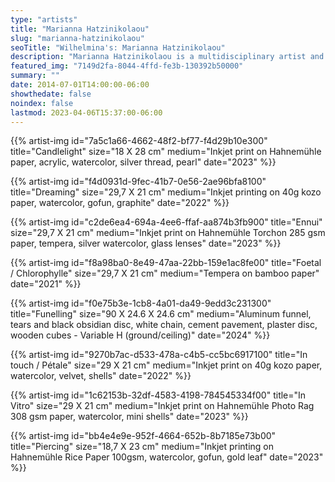 ```yaml
---
type: "artists"
title: "Marianna Hatzinikolaou"
slug: "marianna-hatzinikolaou"
seoTitle: "Wilhelmina's: Marianna Hatzinikolaou"
description: "Marianna Hatzinikolaou is a multidisciplinary artist and publisher who graduated from the Besançon School of Fine Arts. Her work consists of painting, drawing, collage, sculpture, photography, computer processing, and installations. Her most recent solo exhibition took place in Arles, France at the Cyrille Putman gallery in November 2023. She has completed a year long residency at the Cité Internationale des Arts in Paris, has extensively worked as art director and designer for the Greek press (To Vima, Cube Art Editions etc) and has exhibited her draw¬ings and publishing work in places such as the Rebecca Camhi gallery, the Benaki museum, the O Showroom (curated by Ghislaine Dantan), Vamiali’s contemporary art gallery and more. In addition, Marianna Hatzinikolaou has very recently presented Io and her Nice Outfits, (artist books that blend Greek mythology with infographics and collage) at the Consortium Museum in Dijon, France. As well as, a selection of the artist’s works on paper and sculptures have just been exhibited in a solo presentation at the Table d’ Immediats, Publications pour l’Art Contemporain in Arles. She lives and works between France and Greece."
featured_img: "7149d2fa-8044-4ffd-fe3b-130392b50000"
summary: ""
date: 2014-07-01T14:00:00-06:00
showthedate: false
noindex: false
lastmod: 2023-04-06T15:37:00-06:00
---
```


{{% artist-img id="7a5c1a66-4662-48f2-bf77-f4d29b10e300" title="Candlelight" size="18 X 28 cm" medium="Inkjet print on Hahnemühle paper, acrylic, watercolor, silver thread, pearl" date="2023" %}}

{{% artist-img id="f4d0931d-9fec-41b7-0e56-2ae96bfa8100" title="Dreaming" size="29,7 X 21 cm" medium="Inkjet printing on 40g kozo paper, watercolor, gofun, graphite" date="2022" %}}

{{% artist-img id="c2de6ea4-694a-4ee6-ffaf-aa874b3fb900" title="Ennui" size="29,7 X 21 cm" medium="Inkjet print on Hahnemühle Torchon 285 gsm paper, tempera, silver watercolor, glass lenses" date="2023" %}}

{{% artist-img id="f8a98ba0-8e49-47aa-22bb-159e1ac8fe00" title="Foetal / Chlorophylle" size="29,7 X 21 cm" medium="Tempera on bamboo paper" date="2021" %}}

{{% artist-img id="f0e75b3e-1cb8-4a01-da49-9edd3c231300" title="Funelling" size="90 X 24.6 X 24.6 cm" medium="Aluminum funnel, tears and black obsidian disc, white chain, cement pavement, plaster disc, wooden cubes - Variable H (ground/ceiling)" date="2024" %}}

{{% artist-img id="9270b7ac-d533-478a-c4b5-cc5bc6917100" title="In touch / Pétale" size="29 X 21 cm" medium="Inkjet print on 40g kozo paper, watercolor, velvet, shells" date="2022" %}}

{{% artist-img id="1c62153b-32df-4583-4198-784545334f00" title="In Vitro" size="29 X 21 cm" medium="Inkjet print on Hahnemühle Photo Rag 308 gsm paper, watercolor, mini shells" date="2023" %}}

{{% artist-img id="bb4e4e9e-952f-4664-652b-8b7185e73b00" title="Piercing" size="18,7 X 23 cm" medium="Inkjet printing on Hahnemühle Rice Paper 100gsm, watercolor, gofun, gold leaf" date="2023" %}}

